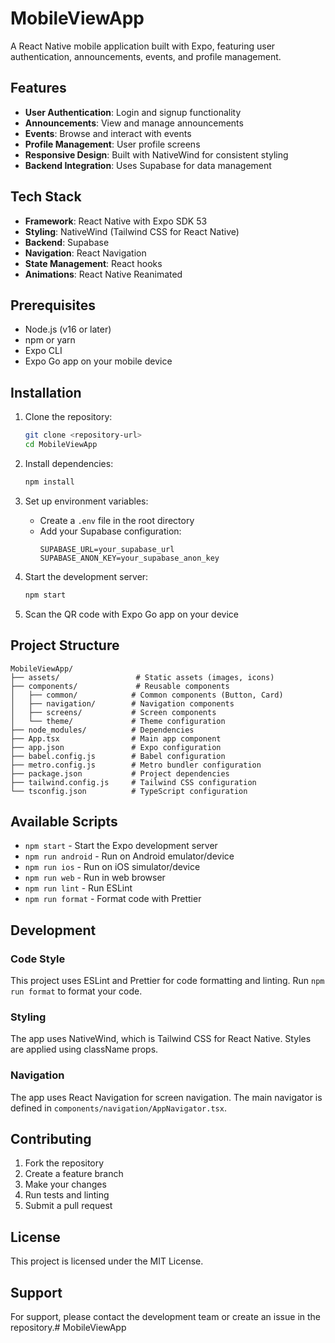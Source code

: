 # MobileViewApp

A React Native mobile application built with Expo, featuring user authentication, announcements, events, and profile management.

## Features

- **User Authentication**: Login and signup functionality
- **Announcements**: View and manage announcements
- **Events**: Browse and interact with events
- **Profile Management**: User profile screens
- **Responsive Design**: Built with NativeWind for consistent styling
- **Backend Integration**: Uses Supabase for data management

## Tech Stack

- **Framework**: React Native with Expo SDK 53
- **Styling**: NativeWind (Tailwind CSS for React Native)
- **Backend**: Supabase
- **Navigation**: React Navigation
- **State Management**: React hooks
- **Animations**: React Native Reanimated

## Prerequisites

- Node.js (v16 or later)
- npm or yarn
- Expo CLI
- Expo Go app on your mobile device

## Installation

1. Clone the repository:
   ```bash
   git clone <repository-url>
   cd MobileViewApp
   ```

2. Install dependencies:
   ```bash
   npm install
   ```

3. Set up environment variables:
   - Create a `.env` file in the root directory
   - Add your Supabase configuration:
     ```
     SUPABASE_URL=your_supabase_url
     SUPABASE_ANON_KEY=your_supabase_anon_key
     ```

4. Start the development server:
   ```bash
   npm start
   ```

5. Scan the QR code with Expo Go app on your device

## Project Structure

```
MobileViewApp/
├── assets/                 # Static assets (images, icons)
├── components/             # Reusable components
│   ├── common/            # Common components (Button, Card)
│   ├── navigation/        # Navigation components
│   ├── screens/           # Screen components
│   └── theme/             # Theme configuration
├── node_modules/          # Dependencies
├── App.tsx                # Main app component
├── app.json               # Expo configuration
├── babel.config.js        # Babel configuration
├── metro.config.js        # Metro bundler configuration
├── package.json           # Project dependencies
├── tailwind.config.js     # Tailwind CSS configuration
└── tsconfig.json          # TypeScript configuration
```

## Available Scripts

- `npm start` - Start the Expo development server
- `npm run android` - Run on Android emulator/device
- `npm run ios` - Run on iOS simulator/device
- `npm run web` - Run in web browser
- `npm run lint` - Run ESLint
- `npm run format` - Format code with Prettier

## Development

### Code Style

This project uses ESLint and Prettier for code formatting and linting. Run `npm run format` to format your code.

### Styling

The app uses NativeWind, which is Tailwind CSS for React Native. Styles are applied using className props.

### Navigation

The app uses React Navigation for screen navigation. The main navigator is defined in `components/navigation/AppNavigator.tsx`.

## Contributing

1. Fork the repository
2. Create a feature branch
3. Make your changes
4. Run tests and linting
5. Submit a pull request

## License

This project is licensed under the MIT License.

## Support

For support, please contact the development team or create an issue in the repository.#   M o b i l e V i e w A p p  
 